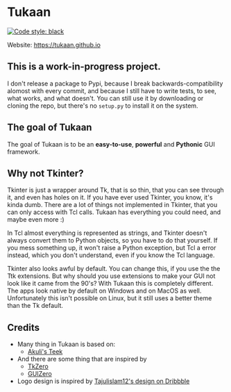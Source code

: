 # Tukaan
[![Code style: black](https://img.shields.io/badge/code%20style-black-1c1c1c.svg)](https://github.com/psf/black)

Website: https://tukaan.github.io

## This is a work-in-progress project.
I don't release a package to Pypi, because I break backwards-compatibility alomost with every commit, and because I still have to write tests, to see, what works, and what doesn't. You can still use it by downloading or cloning the repo, but there's no `setup.py` to install it on the system.

## The goal of Tukaan
The goal of Tukaan is to be an **easy-to-use**, **powerful** and **Pythonic** GUI framework.

## Why not Tkinter?
Tkinter is just a wrapper around Tk, that is so thin, that you can see through it, and even has holes on it. If you have ever used Tkinter, you know, it's kinda dumb. There are a lot of things not implemented in Tkinter, that you can only access with Tcl calls. Tukaan has everything you could need, and maybe even more :)

In Tcl almost everything is represented as strings, and Tkinter doesn't always convert them to Python objects, so you have to do that yourself. If you mess something up, it won't raise a Python exception, but Tcl a error instead, which you don't understand, even if you know the Tcl language.

Tkinter also looks awful by default. You can change this, if you use the the Ttk extensions. But why should you use extensions to make your GUI not look like it came from the 90's?
With Tukaan this is completely different. The apps look native by default on Windows and on MacOS as well. Unfortunately this isn't possible on Linux, but it still uses a better theme than the Tk default.


## Credits
- Many thing in Tukaan is based on:
  - [Akuli's Teek](https://github.com/Akuli/teek)
- And there are some thing that are inspired by
  - [TkZero](https://github.com/UnsignedArduino/TkZero)
  - [GUIZero](https://github.com/lawsie/guizero)
- Logo design is inspired by [Tajulislam12's design on Dribbble](https://dribbble.com/shots/14487668-toucan-logo-design-Icon)

